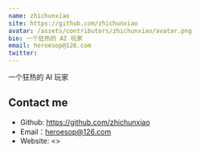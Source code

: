 ```yaml
---
name: zhichunxiao
site: https://github.com/zhichunxiao
avatar: /assets/contributors/zhichunxiao/avatar.png
bio: 一个狂热的 AI 玩家
email: heroesop@126.com 
twitter: 
---
```


一个狂热的 AI 玩家

## Contact me

- Github: <https://github.com/zhichunxiao>
- Email：<heroesop@126.com>
- Website: <>
